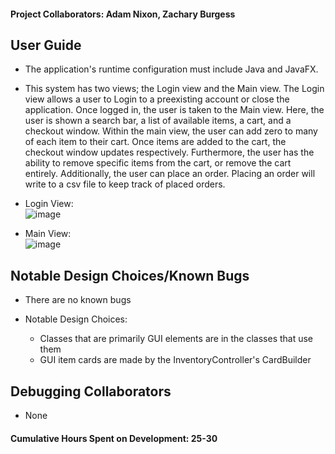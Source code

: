 #### Project Collaborators: Adam Nixon, Zachary Burgess <br>

## User Guide <br>
- The application's runtime configuration must include Java and JavaFX.
- This system has two views; the Login view and the Main view. The Login view allows a user to Login to a preexisting account or close the application. Once logged in, the user is taken to the Main view. Here, the user is shown a search bar, a list of available items, a cart, and a checkout window. Within the main view, the user can add zero to many of each item to their cart. Once items are added to the cart, the checkout window updates respectively. Furthermore, the user has the ability to remove specific items from the cart, or remove the cart entirely. Additionally, the user can place an order. Placing an order will write to a csv file to keep track of placed orders.

- Login View: <br>
![image](https://user-images.githubusercontent.com/113068231/205457973-5e915696-4fe8-4b0a-9904-823438bcecc5.png)

- Main View: <br>
![image](https://user-images.githubusercontent.com/113068231/205458030-42894e19-2856-43c9-8464-d4e53455db00.png)


## Notable Design Choices/Known Bugs <br>
- There are no known bugs
- Notable Design Choices:

    - Classes that are primarily GUI elements are in the classes that use them
    - GUI item cards are made by the InventoryController's CardBuilder


## Debugging Collaborators <br>
- None

#### Cumulative Hours Spent on Development: 25-30
